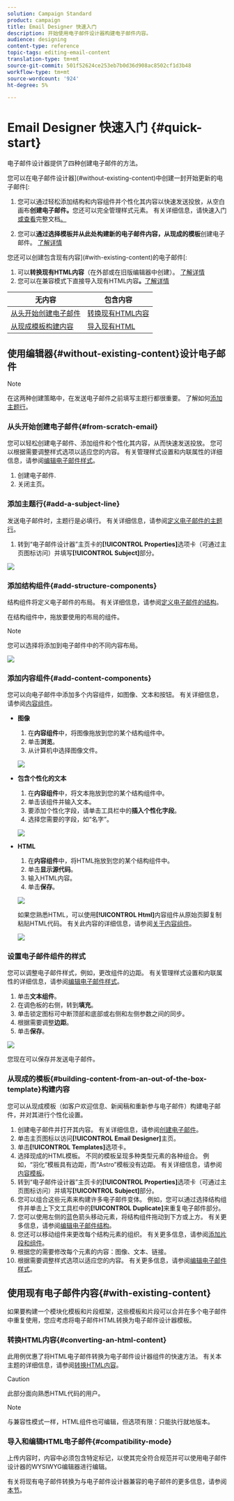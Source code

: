```yaml
---
solution: Campaign Standard
product: campaign
title: Email Designer 快速入门
description: 开始使用电子邮件设计器构建电子邮件内容。
audience: designing
content-type: reference
topic-tags: editing-email-content
translation-type: tm+mt
source-git-commit: 501f52624ce253eb7b0d36d908ac8502cf1d3b48
workflow-type: tm+mt
source-wordcount: '924'
ht-degree: 5%

---
```


# Email Designer 快速入门 {#quick-start}

电子邮件设计器提供了四种创建电子邮件的方法。

您可以在电子邮件设计器](#without-existing-content)中创建一封开始更新的电子邮件[:

1. 您可以通过轻松添加结构和内容组件并个性化其内容以快速发送投放，从空白画布&#x200B;**创建电子邮件。**&#x200B;您还可以完全管理样式元素。 有关详细信息，请快速入门[或查看](#from-scratch-email)完整文档[。](../../designing/using/designing-from-scratch.md#designing-an-email-content-from-scratch)

1. 您可以&#x200B;**通过选择模板并从此处构建新的电子邮件内容，从现成的模板**&#x200B;创建电子邮件。 [了解详情](#building-content-from-an-out-of-the-box-template)

您还可以创建包含现有内容](#with-existing-content)的电子邮件[:

1. 可以&#x200B;**转换现有HTML内容**（在外部或在旧版编辑器中创建）。 [了解详情](#converting-an-html-content)
1. 您可以在兼容模式下直接导入现有HTML内容&#x200B;**。**[了解详情](#compatibility-mode)

| 无内容 | 包含内容 |
|---|---|
| [从头开始创建电子邮件](#from-scratch-email) | [转换现有HTML内容](#converting-an-html-content) |
| [从现成模板构建内容](#building-content-from-an-out-of-the-box-template) | [导入现有HTML](#compatibility-mode) |

## 使用编辑器{#without-existing-content}设计电子邮件

>[!NOTE]
>
>在这两种创建策略中，在发送电子邮件之前填写主题行都很重要。 了解如何[添加主题行](#add-a-subject-line)。

### 从头开始创建电子邮件{#from-scratch-email}

您可以轻松创建电子邮件、添加组件和个性化其内容，从而快速发送投放。 您可以根据需要调整样式选项以适应您的内容。 有关管理样式设置和内联属性的详细信息，请参阅[编辑电子邮件样式](../../designing/using/styles.md)。

1. 创建电子邮件.
1. 关闭主页。

### 添加主题行{#add-a-subject-line}

发送电子邮件时，主题行是必填行。 有关详细信息，请参阅[定义电子邮件的主题行](../../designing/using/subject-line.md)。

1. 转到“电子邮件设计器”主页卡的&#x200B;**[!UICONTROL Properties]**&#x200B;选项卡（可通过主页图标访问）并填写&#x200B;**[!UICONTROL Subject]**&#x200B;部分。

![](assets/subject-line-quick-start.png)

### 添加结构组件{#add-structure-components}

结构组件将定义电子邮件的布局。 有关详细信息，请参阅[定义电子邮件的结构](../../designing/using/designing-from-scratch.md#defining-the-email-structure)。

在结构组件中，拖放要使用的布局的组件。

>[!NOTE]
>
>您可以选择将添加到电子邮件中的不同内容布局。

![](assets/structure-components-quick-start.png)

### 添加内容组件{#add-content-components}

您可以向电子邮件中添加多个内容组件，如图像、文本和按钮。 有关详细信息，请参阅[内容组件](../../designing/using/designing-from-scratch.md#about-content-components)。

* **图像**

   1. 在&#x200B;**内容组件**&#x200B;中，将图像拖放到您的某个结构组件中。
   1. 单击&#x200B;**浏览**。
   1. 从计算机中选择图像文件。

   ![](assets/browse-image-quick-start.png)

* **包含个性化的文本**

   1. 在&#x200B;**内容组件**&#x200B;中，将文本拖放到您的某个结构组件中。
   1. 单击该组件并输入文本。
   1. 要添加个性化字段，请单击工具栏中的&#x200B;**插入个性化字段**。
   1. 选择您需要的字段，如“名字”。

   ![](assets/edit-text-quick-start.png)

* **HTML**

   1. 在&#x200B;**内容组件**&#x200B;中，将HTML拖放到您的某个结构组件中。
   1. 单击&#x200B;**显示源代码**。
   1. 输入HTML内容。
   1. 单击&#x200B;**保存**。

   ![](assets/html-component-source-code.png)

   如果您熟悉HTML，可以使用&#x200B;**[!UICONTROL Html]**&#x200B;内容组件从原始页脚复制粘贴HTML代码。 有关此内容的详细信息，请参阅[关于内容组件](../../designing/using/designing-from-scratch.md#about-content-components)。

   ![](assets/des_loading_compatible_fragment_9.png)

### 设置电子邮件组件的样式

您可以调整电子邮件样式，例如，更改组件的边距。 有关管理样式设置和内联属性的详细信息，请参阅[编辑电子邮件样式](../../designing/using/styles.md)。

1. 单击&#x200B;**文本组件**。
1. 在调色板的右侧，转到&#x200B;**填充**。
1. 单击锁定图标可中断顶部和底部或右侧和左侧参数之间的同步。
1. 根据需要调整&#x200B;**边距**。
1. 单击&#x200B;**保存**。

![](assets/padding-quick-start.png)

您现在可以保存并发送电子邮件。

### 从现成的模板{#building-content-from-an-out-of-the-box-template}构建内容

您可以从现成模板（如客户欢迎信息、新闻稿和重新参与电子邮件）构建电子邮件，并对其进行个性化设置。

1. 创建电子邮件并打开其内容。 有关详细信息，请参阅[创建电子邮件](../../channels/using/creating-an-email.md)。
1. 单击主页图标以访问&#x200B;**[!UICONTROL Email Designer]**&#x200B;主页。
1. 单击&#x200B;**[!UICONTROL Templates]**&#x200B;选项卡。
1. 选择现成的HTML模板。
不同的模板呈现多种类型元素的各种组合。 例如，“羽化”模板具有边距，而“Astro”模板没有边距。 有关详细信息，请参阅[内容模板](../../designing/using/using-reusable-content.md#content-templates)。
1. 转到“电子邮件设计器”主页卡的&#x200B;**[!UICONTROL Properties]**&#x200B;选项卡（可通过主页图标访问）并填写&#x200B;**[!UICONTROL Subject]**&#x200B;部分。
1. 您可以组合这些元素来构建许多电子邮件变体。 例如，您可以通过选择结构组件并单击上下文工具栏中的&#x200B;**[!UICONTROL Duplicate]**&#x200B;来重复电子邮件部分。
1. 您可以使用左侧的蓝色箭头移动元素，将结构组件拖动到下方或上方。 有关更多信息，请参阅[编辑电子邮件结构](../../designing/using/designing-from-scratch.md#defining-the-email-structure)。
1. 您还可以移动组件来更改每个结构元素的组织。 有关更多信息，请参阅[添加片段和组件](../../designing/using/designing-from-scratch.md#defining-the-email-structure)。
1. 根据您的需要修改每个元素的内容：图像、文本、链接。
1. 根据需要调整样式选项以适应您的内容。 有关更多信息，请参阅[编辑电子邮件样式](../../designing/using/styles.md)。

## 使用现有电子邮件内容{#with-existing-content}

如果要构建一个模块化模板和片段框架，这些模板和片段可以合并在多个电子邮件中重复使用，您应考虑将电子邮件HTML转换为电子邮件设计器模板。

### 转换HTML内容{#converting-an-html-content}

此用例优惠了将HTML电子邮件转换为电子邮件设计器组件的快速方法。 有关本主题的详细信息，请参阅[转换HTML内容](../../designing/using/using-existing-content.md#converting-an-html-content)。

>[!CAUTION]
>
>此部分面向熟悉HTML代码的用户。

>[!NOTE]
>
>与兼容性模式一样，HTML组件也可编辑，但选项有限：只能执行就地版本。


### 导入和编辑HTML电子邮件{#compatibility-mode}

上传内容时，内容中必须包含特定标记，以使其完全符合规范并可以使用电子邮件设计器的WYSIWYG编辑器进行编辑。

有关将现有电子邮件转换为与电子邮件设计器兼容的电子邮件的更多信息，请参阅[本节](../../designing/using/using-existing-content.md#compatibility-mode)。
